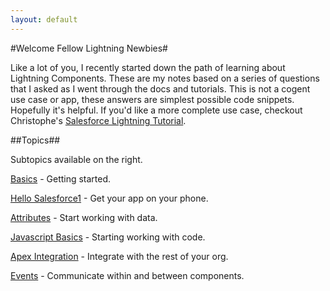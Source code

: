 ```yaml
---
layout: default
---
```


#Welcome Fellow Lightning Newbies#

Like a lot of you, I recently started down the path of learning about Lightning Components. These are my notes based on a series of questions that I asked as I went through the docs and tutorials. This is not a cogent use case or app, these answers are simplest possible code snippets. Hopefully it's helpful. If you'd like a more complete use case, checkout Christophe's [Salesforce Lightning Tutorial](http://ccoenraets.github.io/salesforce-lightning-tutorial/).

##Topics##

Subtopics available on the right.
  
[Basics](basics.html) - Getting started.

[Hello Salesforce1](hello-salesforce1.html) - Get your app on your phone.

[Attributes](attributes.html) - Start working with data.

[Javascript Basics](javascript-basics.html) - Starting working with code.

[Apex Integration](apex-integration.html) - Integrate with the rest of your org.

[Events](events.html) - Communicate within and between components.

